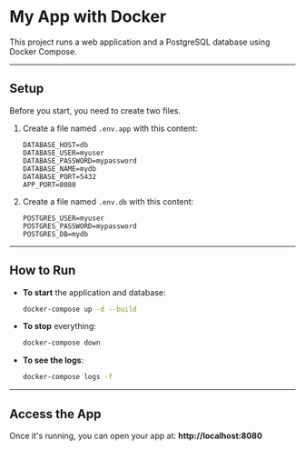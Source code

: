 # My App with Docker

This project runs a web application and a PostgreSQL database using Docker Compose.

---

## Setup

Before you start, you need to create two files.

1.  Create a file named `.env.app` with this content:
    ```env
    DATABASE_HOST=db
    DATABASE_USER=myuser
    DATABASE_PASSWORD=mypassword
    DATABASE_NAME=mydb
    DATABASE_PORT=5432
    APP_PORT=8080
    ```

2.  Create a file named `.env.db` with this content:
    ```env
    POSTGRES_USER=myuser
    POSTGRES_PASSWORD=mypassword
    POSTGRES_DB=mydb
    ```

---

## How to Run

* **To start** the application and database:
    ```bash
    docker-compose up -d --build
    ```

* **To stop** everything:
    ```bash
    docker-compose down
    ```

* **To see the logs**:
    ```bash
    docker-compose logs -f
    ```

---

## Access the App

Once it's running, you can open your app at: **http://localhost:8080**